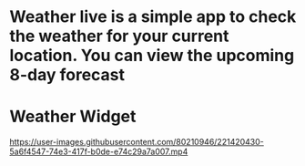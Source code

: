  # Weather live is a simple app to check the weather for your current location. You can view the upcoming 8-day forecast
 # Weather Widget

https://user-images.githubusercontent.com/80210946/221420430-5a6f4547-74e3-417f-b0de-e74c29a7a007.mp4
